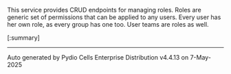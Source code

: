 






This service provides CRUD endpoints for managing roles. Roles are generic set of permissions that can be applied to any users. Every user has her own role, as every group has one too. User teams are roles as well.

[:summary]

---
Auto generated by Pydio Cells Enterprise Distribution v4.4.13 on 7-May-2025
